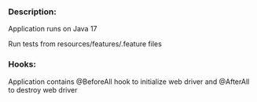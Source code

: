 ### Description:
Application runs on Java 17

Run tests from resources/features/.feature files

### Hooks:
Application contains @BeforeAll hook to initialize web driver and @AfterAll to destroy web driver

